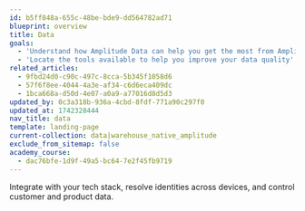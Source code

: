 ```yaml
---
id: b5ff848a-655c-48be-bde9-dd564782ad71
blueprint: overview
title: Data
goals:
  - 'Understand how Amplitude Data can help you get the most from Amplitude'
  - 'Locate the tools available to help you improve your data quality'
related_articles:
  - 9fbd24d0-c90c-497c-8cca-5b345f1058d6
  - 57f6f8ee-4044-4a3e-af34-c6d6eca409dc
  - 1bca668a-d50d-4e07-a0a9-a77016d8d5d3
updated_by: 0c3a318b-936a-4cbd-8fdf-771a90c297f0
updated_at: 1742328444
nav_title: data
template: landing-page
current-collection: data|warehouse_native_amplitude
exclude_from_sitemap: false
academy_course:
  - dac76bfe-1d9f-49a5-bc64-7e2f45fb9719
---
```

Integrate with your tech stack, resolve identities across devices, and control customer and product data.
